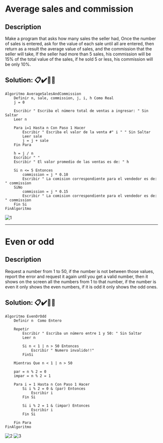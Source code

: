 # Average sales and commission
## Description 
Make a program that asks how many sales the seller had, Once the number of sales is entered, ask for the value of each sale until all are entered, then return as a result the average value of sales, and the commission that the seller will take, If the seller had more than 5 sales, his commission will be 15% of the total value of the sales, if he sold 5 or less, his commission will be only 10%.

## **Solution:** 📋✔️🎊✨

```
Algoritmo AverageSalesAndCommission
	Definir n, sale, commission, j, i, h Como Real
	j = 0
	
	Escribir " Escriba el número total de ventas a ingresar: " Sin Saltar
	Leer n
	
	Para i=1 Hasta n Con Paso 1 Hacer
		Escribir " Escriba el valor de la venta #" i " " Sin Saltar
		Leer sale
		j = j + sale
	Fin Para
	
	h = j / n
	Escribir " "
	Escribir " El valor promedio de las ventas es de: " h
	
	Si n <= 5 Entonces
		commission = j * 0.10
		Escribir " La comision correspondiente para el vendedor es de: " commission
	SiNo
		commission = j * 0.15
		Escribir " La comision correspondiente para el vendedor es de: " commission
	Fin Si
FinAlgoritmo
```

![1](https://user-images.githubusercontent.com/107091326/207222021-392160c9-c66f-47b0-817a-724af0b5fdad.JPG)

---

# Even or odd
## Description
Request a number from 1 to 50, if the number is not between those values, report the error and request it again until you get a valid number, then it shows on the screen all the numbers from 1 to that number, if the number is even it only shows the even numbers, if it is odd it only shows the odd ones.

## **Solution:** 📋✔️🎊✨
```
Algoritmo EvenOrOdd
	Definir n  Como Entero

	Repetir 
		Escribir " Escriba un número entre 1 y 50: " Sin Saltar
		Leer n
		
		Si n < 1 | n > 50 Entonces
			Escribir " Numero invalido!!"
		FinSi
		
	Mientras Que n < 1 | n > 50
	
	par = n % 2 = 0
	impar = n % 2 = 1
	
	Para i = 1 Hasta n Con Paso 1 Hacer
		Si i % 2 = 0 & (par) Entonces
			Escribir i 
		Fin Si
		
		Si i % 2 = 1 & (impar) Entonces
			Escribir i 
		Fin Si

	Fin Para
FinAlgoritmo
```
![2](https://user-images.githubusercontent.com/107091326/207228356-40e3bf38-6373-41c8-8dd6-d9d010932d8f.JPG)
![3](https://user-images.githubusercontent.com/107091326/207228361-43052065-1b29-4cfe-a22f-42c175c7ed41.JPG)


